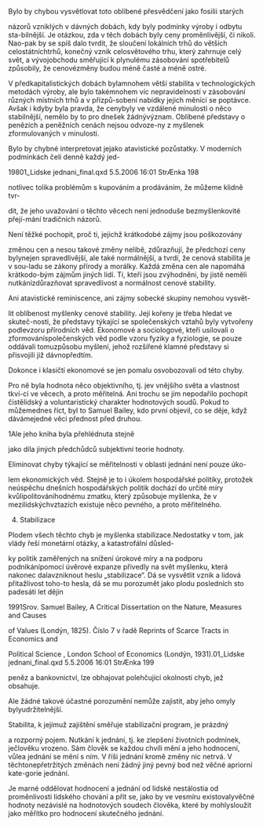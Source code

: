 
Bylo by chybou vysvětlovat toto oblíbené přesvědčení jako fosilii starých

názorů vzniklých v dávných dobách, kdy byly podmínky výroby i odbytu sta-bilnější. Je otázkou, zda v těch dobách byly ceny proměnlivější, či nikoli. Nao-pak by se spíš dalo tvrdit, že sloučení lokálních trhů do větších celostátníchtrhů, konečný vznik celosvětového trhu, který zahrnuje celý svět, a vývojobchodu směřující k plynulému zásobování spotřebitelů způsobily, že cenovézměny budou méně časté a méně ostré.

V předkapitalistických dobách bylamnohem větší stabilita v technologických metodách výroby, ale bylo takémnohem víc nepravidelností v zásobování různých místních trhů a v přizpů-sobení nabídky jejich měnící se poptávce. Avšak i kdyby byla pravda, že cenybyly ve vzdálené minulosti o něco stabilnější, nemělo by to pro dnešek žádnývýznam. Oblíbené představy o penězích a peněžních cenách nejsou odvoze-ny z myšlenek zformulovaných v minulosti.

Bylo by chybné interpretovat jejako atavistické pozůstatky. V moderních podmínkách čelí denně každý jed-

19801_Lidske jednani_final.qxd 5.5.2006 16:01 StrÆnka 198

notlivec tolika problémům s kupováním a prodáváním, že můžeme klidně tvr-

dit, že jeho uvažování o těchto věcech není jednoduše bezmyšlenkovité přejí-mání tradičních názorů.

Není těžké pochopit, proč ti, jejichž krátkodobé zájmy jsou poškozovány

změnou cen a nesou takové změny nelibě, zdůrazňují, že předchozí ceny bylynejen spravedlivější, ale také normálnější, a tvrdí, že cenová stabilita je v sou-ladu se zákony přírody a morálky. Každá změna cen ale napomáhá krátkodo-bým zájmům jiných lidí. Ti, kteří jsou zvýhodněni, by jistě neměli nutkánízdůrazňovat spravedlivost a normálnost cenové stability.

Ani atavistické reminiscence, ani zájmy sobecké skupiny nemohou vysvět-

lit oblíbenost myšlenky cenové stability. Její kořeny je třeba hledat ve skuteč-nosti, že představy týkající se společenských vztahů byly vytvořeny podlevzoru přírodních věd. Ekonomové a sociologové, kteří usilovali o zformováníspolečenských věd podle vzoru fyziky a fyziologie, se pouze oddávali tomuzpůsobu myšlení, jehož rozšířené klamné představy si přisvojili již dávnopředtím.

Dokonce i klasičtí ekonomové se jen pomalu osvobozovali od této chyby.

Pro ně byla hodnota něco objektivního, tj. jev vnějšího světa a vlastnost tkví-cí ve věcech, a proto měřitelná. Ani trochu se jim nepodařilo pochopit čistělidský a voluntaristický charakter hodnotových soudů. Pokud to můžemednes říct, byl to Samuel Bailey, kdo první objevil, co se děje, když dávámejedné věci přednost před druhou.

1Ale jeho kniha byla přehlédnuta stejně

jako díla jiných předchůdců subjektivní teorie hodnoty.

Eliminovat chyby týkající se měřitelnosti v oblasti jednání není pouze úko-

lem ekonomických věd. Stejně je to i úkolem hospodářské politiky, protožek neúspěchu dnešních hospodářských politik dochází do určité míry kvůlipolitováníhodnému zmatku, který způsobuje myšlenka, že v mezilidskýchvztazích existuje něco pevného, a proto měřitelného.

4. Stabilizace

Plodem všech těchto chyb je myšlenka stabilizace.Nedostatky v tom, jak vlády řeší monetární otázky, a katastrofální důsled-

ky politik zaměřených na snížení úrokové míry a na podporu podnikánípomocí úvěrové expanze přivedly na svět myšlenku, která nakonec dalavzniknout heslu „stabilizace“. Dá se vysvětlit vznik a lidová přitažlivost toho-to hesla, dá se mu porozumět jako plodu posledních sto padesáti let dějin

1991Srov. Samuel Bailey, A Critical Dissertation on the Nature, Measures and Causes

of Values (Londýn, 1825). Číslo 7 v řadě Reprints of Scarce Tracts in Economics and

Political Science , London School of Economics (Londýn, 1931).01_Lidske jednani_final.qxd 5.5.2006 16:01 StrÆnka 199

peněz a bankovnictví, lze obhajovat polehčující okolnosti chyb, jež obsahuje.

Ale žádné takové účastné porozumění nemůže zajistit, aby jeho omyly bylyudržitelnější.

Stabilita, k jejímuž zajištění směřuje stabilizační program, je prázdný

a rozporný pojem. Nutkání k jednání, tj. ke zlepšení životních podmínek, ječlověku vrozeno. Sám člověk se každou chvíli mění a jeho hodnocení, vůlea jednání se mění s ním. V říši jednání kromě změny nic netrvá. V těchtonepřetržitých změnách není žádný jiný pevný bod než věčné apriorní kate-gorie jednání.

Je marné oddělovat hodnocení a jednání od lidské nestálostia od proměnlivosti lidského chování a přít se, jako by ve vesmíru existovalyvěčné hodnoty nezávislé na hodnotových soudech člověka, které by mohlysloužit jako měřítko pro hodnocení skutečného jednání.

